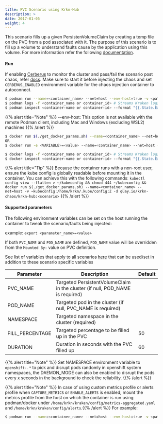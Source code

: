 ```yaml
---
title: PVC Scenario using Krkn-Hub
description: >
date: 2017-01-05
weight: 4
---
```

This scenario fills up a given PersistenVolumeClaim by creating a temp file on the PVC from a pod associated with it. The purpose of this scenario is to fill up a volume to understand faults cause by the application using this volume. For more information refer the following [documentation](/docs/scenarios/pvc-scenario/_index.md).

#### Run

If enabling [Cerberus](/docs/cerberus/) to monitor the cluster and pass/fail the scenario post chaos, refer [docs](/docs/cerberus/). Make sure to start it before injecting the chaos and set `CERBERUS_ENABLED` environment variable for the chaos injection container to autoconnect.

```bash
$ podman run --name=<container_name> --net=host --env-host=true -v <path-to-kube-config>:/home/krkn/.kube/config:Z -d quay.io/krkn-chaos/krkn-hub:pvc-scenarios
$ podman logs -f <container_name or container_id> # Streams Kraken logs
$ podman inspect <container-name or container-id> --format "{{.State.ExitCode}}" # Outputs exit code which can considered as pass/fail for the scenario
```
{{% alert title="Note" %}} --env-host: This option is not available with the remote Podman client, including Mac and Windows (excluding WSL2) machines {{% /alert %}}


```bash
$ docker run $(./get_docker_params.sh) --name=<container_name> --net=host -v <path-to-kube-config>:/home/krkn/.kube/config:Z -d quay.io/krkn-chaos/krkn-hub:pvc-scenarios
OR 
$ docker run -e <VARIABLE>=<value> --name=<container_name> --net=host -v <path-to-kube-config>:/home/krkn/.kube/config:Z -d quay.io/krkn-chaos/krkn-hub:pvc-scenarios

$ docker logs -f <container_name or container_id> # Streams Kraken logs
$ docker inspect <container-name or container-id> --format "{{.State.ExitCode}}" # Outputs exit code which can considered as pass/fail for the scenario
```

{{% alert title="Tip" %}} Because the container runs with a non-root user, ensure the kube config is globally readable before mounting it in the container. You can achieve this with the following commands:
```kubectl config view --flatten > ~/kubeconfig && chmod 444 ~/kubeconfig && docker run $(./get_docker_params.sh) --name=<container_name> --net=host -v ~kubeconfig:/home/krkn/.kube/config:Z -d quay.io/krkn-chaos/krkn-hub:<scenario>``` {{% /alert %}}
#### Supported parameters

The following environment variables can be set on the host running the container to tweak the scenario/faults being injected:

example:
`export <parameter_name>=<value>`

If both `PVC_NAME` and `POD_NAME` are defined, `POD_NAME` value will be overridden from the `Mounted By:` value on PVC definition.


See list of variables that apply to all scenarios [here](all_scenarios_env.md) that can be used/set in addition to these scenario specific variables

Parameter               | Description                                                                     | Default
----------------------- | -----------------------------------------------------------------               | ------------------------------------ |
PVC_NAME                | Targeted PersistentVolumeClaim in the cluster (if null, POD_NAME is required)   |                                      |
POD_NAME                | Targeted pod in the cluster (if null, PVC_NAME is required)                     |                                      |
NAMESPACE               | Targeted namespace in the cluster (required)                                    |                                      |
FILL_PERCENTAGE         | Targeted percentage to be filled up in the PVC                                  | 50                                   |
DURATION                | Duration in seconds with the PVC filled up                                      | 60                                   |

{{% alert title="Note" %}} Set NAMESPACE environment variable to `openshift-.*` to pick and disrupt pods randomly in openshift system namespaces, the DAEMON_MODE can also be enabled to disrupt the pods every x seconds in the background to check the reliability. {{% /alert %}}

{{% alert title="Note" %}} In case of using custom metrics profile or alerts profile when `CAPTURE_METRICS` or `ENABLE_ALERTS` is enabled, mount the metrics profile from the host on which the container is run using podman/docker under `/home/krkn/kraken/config/metrics-aggregated.yaml` and `/home/krkn/kraken/config/alerts`.{{% /alert %}}
 For example:
```bash
$ podman run --name=<container_name> --net=host --env-host=true -v <path-to-custom-metrics-profile>:/home/krkn/kraken/config/metrics-aggregated.yaml -v <path-to-custom-alerts-profile>:/home/krkn/kraken/config/alerts -v <path-to-kube-config>:/home/krkn/.kube/config:Z -d quay.io/krkn-chaos/krkn-hub:pvc-scenarios
```